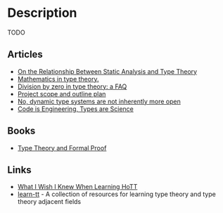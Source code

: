 # Description

TODO


## Articles

- [On the Relationship Between Static Analysis and Type Theory](https://semantic-domain.blogspot.com/2019/08/on-relationship-between-static-analysis.html)
- [Mathematics in type theory.](https://xenaproject.wordpress.com/2020/06/20/mathematics-in-type-theory/)
- [Division by zero in type theory: a FAQ](https://xenaproject.wordpress.com/2020/07/05/division-by-zero-in-type-theory-a-faq/)
- [Project scope and outline plan](https://sphalerite.org/ghotl/posts/2017-10-16-project-scope-outline.html)
- [No, dynamic type systems are not inherently more open](https://lexi-lambda.github.io/blog/2020/01/19/no-dynamic-type-systems-are-not-inherently-more-open/)
- [Code is Engineering, Types are Science](https://www.tweag.io/blog/2020-03-05-peirce/)


## Books

- [Type Theory and Formal Proof](https://www.cambridge.org/core/books/type-theory-and-formal-proof/0472640AAD34E045C7F140B46A57A67C)


## Links

- [What I Wish I Knew When Learning HoTT](https://abooij.github.io/wiwikwlhott/)
- [learn-tt](https://github.com/jozefg/learn-tt) - A collection of resources for learning type theory and type theory adjacent fields
